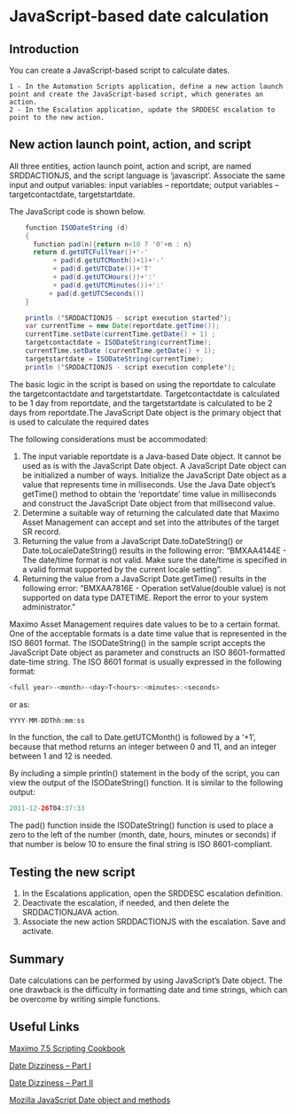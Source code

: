 # JavaScript-based date calculation

## Introduction

You can create a JavaScript-based script to calculate dates.

    1 - In the Automation Scripts application, define a new action launch point and create the JavaScript-based script, which generates an action.
    2 - In the Escalation application, update the SRDDESC escalation to point to the new action.

## New action launch point, action, and script

All three entities, action launch point, action and script, are named SRDDACTIONJS, and the script language is ‘javascript’. Associate the same input and output variables: input variables – reportdate; output variables – targetcontactdate, targetstartdate.

The JavaScript code is shown below.

```java
    function ISODateString (d)
    {
      function pad(n){return n<10 ? '0'+n : n}
      return d.getUTCFullYear()+'-' 
           + pad(d.getUTCMonth()+1)+'-' 
           + pad(d.getUTCDate())+'T' 
           + pad(d.getUTCHours())+':' 
           + pad(d.getUTCMinutes())+':' 
          + pad(d.getUTCSeconds())
    }

    println ('SRDDACTIONJS - script execution started');
    var currentTime = new Date(reportdate.getTime());
    currentTime.setDate(currentTime.getDate() + 1) ;
    targetcontactdate = ISODateString(currentTime);
    currentTime.setDate (currentTime.getDate() + 1);
    targetstartdate = ISODateString(currentTime);
    println ('SRDDACTIONJS - script execution complete'); 
```

The basic logic in the script is based on using the reportdate to calculate the targetcontactdate and targetstartdate. Targetcontactdate is calculated to be 1 day from reportdate, and the targetstartdate is calculated to be 2 days from reportdate.The JavaScript Date object is the primary object that is used to calculate the required dates

The following considerations must be accommodated:

1. The input variable reportdate is a Java-based Date object. It cannot be used as is with the JavaScript Date object. A JavaScript Date object can be initialized a number of ways. Initialize the JavaScript Date object as a value that represents time in milliseconds. Use the Java Date object’s getTime() method to obtain the ‘reportdate’ time value in milliseconds and construct the JavaScript Date object from that millisecond value.
2. Determine a suitable way of returning the calculated date that Maximo Asset Management can accept and set into the attributes of the target SR record.
3. Returning the value from a JavaScript Date.toDateString() or Date.toLocaleDateString() results in the following error: “BMXAA4144E - The date/time format is not valid. Make sure the date/time is specified in a valid format supported by the current locale setting”.
4. Returning the value from a JavaScript Date.getTime() results in the following error: “BMXAA7816E - Operation setValue(double value) is not supported on data type DATETIME. Report the error to your system administrator.”

Maximo Asset Management requires date values to be to a certain format. One of the acceptable formats is a date time value that is  represented in the ISO 8601 format. The ISODateString() in the sample script accepts the JavaScript Date object as parameter and constructs an ISO 8601-formatted date-time string. The ISO 8601 format is usually expressed in the following format:

```kotlin
<full year>-<month>-<day>T<hours>:<minutes>:<seconds>
```

or as:

```kotlin
YYYY-MM-DDThh:mm:ss
```

In the function, the call to Date.getUTCMonth() is followed by a ‘+1’, because that method returns an integer between 0 and 11, and an integer between 1 and 12 is needed.

By including a simple println() statement in the body of the script, you can view the output of the ISODateString() function. It is similar to the following output:

```kotlin 
2011-12-26T04:37:33
```
The pad() function inside the ISODateString() function is used to place a zero to the left of the number (month, date, hours, minutes or seconds) if that number is below 10 to ensure the final string is ISO 8601-compliant.

## Testing the new script

1. In the Escalations application, open the SRDDESC escalation definition.
2. Deactivate the escalation, if needed, and then delete the SRDDACTIONJAVA action.
3. Associate the new action SRDDACTIONJS with the escalation. Save and activate.

## Summary

Date calculations can be performed by using JavaScript’s Date object. The one drawback is the difficulty in formatting date and time strings, which can be overcome by writing simple functions.

## Useful Links

[Maximo 7.5 Scripting Cookbook](https://www.ibm.com/developerworks/mydeveloperworks/blogs/a9ba1efe-b731-4317-9724-a181d6155e3a/entry/scripting_with_maximo6?lang=en)

[Date Dizziness – Part I](AS06_dateDizzinessP1.md)

[Date Dizziness – Part II](AS06_dateDizzinessP2.md)

[Mozilla JavaScript Date object and methods](https://developer.mozilla.org/en/JavaScript/Reference/Global_Objects/Date)

